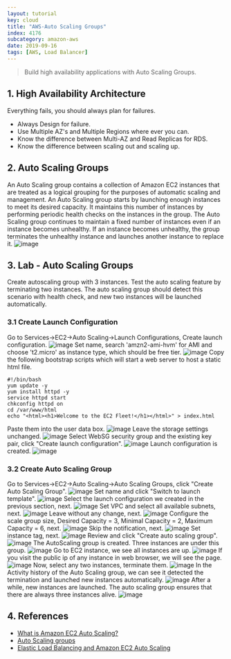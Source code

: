 ```yaml
---
layout: tutorial
key: cloud
title: "AWS-Auto Scaling Groups"
index: 4176
subcategory: amazon-aws
date: 2019-09-16
tags: [AWS, Load Balancer]
---
```


> Build high availability applications with Auto Scaling Groups.

## 1. High Availability Architecture
Everything fails, you should always plan for failures.
* Always Design for failure.
* Use Multiple AZ's and Multiple Regions where ever you can.
* Know the difference between Multi-AZ and Read Replicas for RDS.
* Know the difference between scaling out and scaling up.

## 2. Auto Scaling Groups
An Auto Scaling group contains a collection of Amazon EC2 instances that are treated as a logical grouping for the purposes of automatic scaling and management. An Auto Scaling group starts by launching enough instances to meet its desired capacity. It maintains this number of instances by performing periodic health checks on the instances in the group. The Auto Scaling group continues to maintain a fixed number of instances even if an instance becomes unhealthy. If an instance becomes unhealthy, the group terminates the unhealthy instance and launches another instance to replace it.
![image](/assets/images/cloud/4111/auto-scaling.png)

## 3. Lab - Auto Scaling Groups
Create autoscaling group with 3 instances. Test the auto scaling feature by terminating two instances. The auto scaling group should detect this scenario with health check, and new two instances will be launched automatically.
### 3.1 Create Launch Configuration
Go to Services->EC2->Auto Scaling->Launch Configurations, Create launch configuration.
![image](/assets/images/cloud/4111/8-4-autoscaling-groups-1.png)
Set name, search 'amzn2-ami-hvm' for AMI and choose 't2.micro' as instance type, which should be free tier.
![image](/assets/images/cloud/4111/8-4-autoscaling-groups-2.png)
Copy the following bootstrap scripts which will start a web server to host a static html file.
```raw
#!/bin/bash
yum update -y
yum install httpd -y
service httpd start
chkconfig httpd on
cd /var/www/html
echo "<html><h1>Welcome to the EC2 Fleet!</h1></html>" > index.html
```
Paste them into the user data box.
![image](/assets/images/cloud/4111/8-4-autoscaling-groups-4.png)
Leave the storage settings unchanged.
![image](/assets/images/cloud/4111/8-4-autoscaling-groups-5.png)
Select WebSG security group and the existing key pair, click "Create launch configuration".
![image](/assets/images/cloud/4111/8-4-autoscaling-groups-6.png)
Launch configuration is created.
![image](/assets/images/cloud/4111/8-4-autoscaling-groups-7.png)
### 3.2 Create Auto Scaling Group
Go to Services->EC2->Auto Scaling->Auto Scaling Groups, click "Create Auto Scaling Group".
![image](/assets/images/cloud/4111/8-4-autoscaling-groups-8-1.png)
Set name and click "Switch to launch template".
![image](/assets/images/cloud/4111/8-4-autoscaling-groups-8-2.png)
Select the launch configuration we created in the previous section, next.
![image](/assets/images/cloud/4111/8-4-autoscaling-groups-8-3.png)
Set VPC and select all available subnets, next.
![image](/assets/images/cloud/4111/8-4-autoscaling-groups-8.png)
Leave without any change, next.
![image](/assets/images/cloud/4111/8-4-autoscaling-groups-8-4.png)
Configure the scale group size, Desired Capacity = 3, Minimal Capacity = 2, Maximum Capacity = 6, next.
![image](/assets/images/cloud/4111/8-4-autoscaling-groups-9.png)
Skip the notification, next.
![image](/assets/images/cloud/4111/8-4-autoscaling-groups-10.png)
Set instance tag, next.
![image](/assets/images/cloud/4111/8-4-autoscaling-groups-11.png)
Review and click "Create auto scaling group".
![image](/assets/images/cloud/4111/8-4-autoscaling-groups-11-1.png)
The AutoScaling group is created. Three instances are under this group.
![image](/assets/images/cloud/4111/8-4-autoscaling-groups-12.png)
Go to EC2 instance, we see all instances are up.
![image](/assets/images/cloud/4111/8-4-autoscaling-groups-13.png)
If you visit the public ip of any instance in web browser, we will see the page.
![image](/assets/images/cloud/4111/8-4-autoscaling-groups-13-1.png)
Now, select any two instances, terminate them.
![image](/assets/images/cloud/4111/8-4-autoscaling-groups-14.png)
In the Activity history of the Auto Scaling group, we can see it detected the termination and launched new instances automatically.
![image](/assets/images/cloud/4111/8-4-autoscaling-groups-15.png)
After a while, new instances are launched. The auto scaling group ensures that there are always three instances alive.
![image](/assets/images/cloud/4111/8-4-autoscaling-groups-16.png)

## 4. References
* [What is Amazon EC2 Auto Scaling?](https://docs.aws.amazon.com/autoscaling/ec2/userguide/what-is-amazon-ec2-auto-scaling.html)
* [Auto Scaling groups](https://docs.aws.amazon.com/autoscaling/ec2/userguide/AutoScalingGroup.html)
* [Elastic Load Balancing and Amazon EC2 Auto Scaling](https://docs.aws.amazon.com/autoscaling/ec2/userguide/autoscaling-load-balancer.html)
